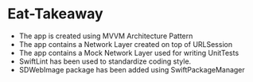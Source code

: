 # Eat-Takeaway

* The app is created using MVVM Architecture Pattern
* The app contains a Network Layer created on top of URLSession
* The app contains a Mock Network Layer used for writing UnitTests
* SwiftLint has been used to standardize coding style.
* SDWebImage package has been added using SwiftPackageManager
